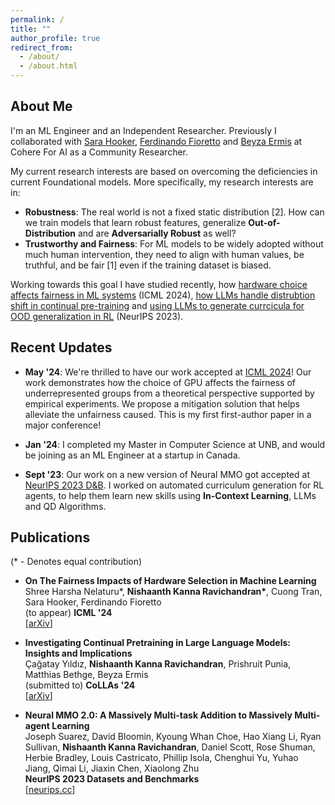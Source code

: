 ```yaml
---
permalink: /
title: ""
author_profile: true
redirect_from: 
  - /about/
  - /about.html
---
```


## About Me

I'm an ML Engineer and an Independent Researcher. Previously I collaborated with [Sara Hooker](https://scholar.google.com/citations?user=2xy6h3sAAAAJ&hl=en), [Ferdinando Fioretto](https://scholar.google.com/citations?user=ASf9Q04AAAAJ&hl=en) and [Beyza Ermis](https://scholar.google.com/citations?user=v2cMiCAAAAAJ&hl=en) at Cohere For AI as a Community Researcher. 

My current research interests are based on overcoming the deficiencies in current Foundational models. More specifically, my research interests are in:

- **Robustness**: The real world is not a fixed static distribution [2]. How can we train models that learn robust features, generalize **Out-of-Distribution** and are **Adversarially Robust** as well?
- **Trustworthy and Fairness**: For ML models to be widely adopted without much human intervention, they need to align with human values, be truthful, and be fair [1] even if the training dataset is biased.
<!-- - **Acquire New Knowledge/Skills on the Fly**: The hallmark of human intelligence is the ability to adapt to new scenarios by learning new skills and building upon previously acquired knowledge. Though current foundational models display this to an extent with the help of **In-Context Learning** [3], Chain-of-Thought Prompting, etc., there is a limitation to the complexity of the particular skill they can learn and they are limited by the context length. How can we design systems to learn complex skills in a few-shot setting and not be limited by context length? -->

Working towards this goal I have studied recently, how [hardware choice affects fairness in ML systems](https://arxiv.org/abs/2312.03886) (ICML 2024), [how LLMs handle distrubtion shift in continual pre-training](https://arxiv.org/abs/2402.17400) and [using LLMs to generate currcicula for OOD generalization in RL](https://proceedings.neurips.cc/paper_files/paper/2023/file/9ca22870ae0ba55ee50ce3e2d269e5de-Paper-Datasets_and_Benchmarks.pdf) (NeurIPS 2023).


## Recent Updates

- **May '24**: We're thrilled to have our work accepted at [ICML 2024](https://icml.cc/Conferences/2024/CallForPapers)! Our work demonstrates how the choice of GPU affects the fairness of underrepresented groups from a theoretical perspective supported by empirical experiments. We propose a mitigation solution that helps alleviate the unfairness caused. This is my first first-author paper in a major conference!

- **Jan '24**: I completed my Master in Computer Science at UNB, and would be joining as an ML Engineer at a startup in Canada.

- **Sept '23**: Our work on a new version of Neural MMO got accepted at [NeurIPS 2023 D&B](https://neurips.cc/virtual/2023/poster/73652). I worked on automated curriculum generation for RL agents, to help them learn new skills using **In-Context Learning**, LLMs and QD Algorithms. 

## Publications
(* - Denotes equal contribution)
- **On The Fairness Impacts of Hardware Selection in Machine Learning** \
    Shree Harsha Nelaturu\*, **Nishaanth Kanna Ravichandran\***, Cuong Tran, Sara Hooker, Ferdinando Fioretto \
    (to appear) **ICML '24** \
    [[arXiv](https://arxiv.org/abs/2312.03886)]

- **Investigating Continual Pretraining in Large Language Models: Insights and Implications** \
    Çağatay Yıldız, **Nishaanth Kanna Ravichandran**, Prishruit Punia, Matthias Bethge, Beyza Ermis \
    (submitted to) **CoLLAs '24** \
    [[arXiv](https://arxiv.org/abs/2402.17400)]  

- **Neural MMO 2.0: A Massively Multi-task Addition to Massively Multi-agent Learning** \
    Joseph Suarez, David Bloomin, Kyoung Whan Choe, Hao Xiang Li, Ryan Sullivan, **Nishaanth Kanna Ravichandran**, Daniel Scott, Rose Shuman, Herbie Bradley, Louis Castricato, Phillip Isola, Chenghui Yu, Yuhao Jiang, Qimai Li, Jiaxin Chen, Xiaolong Zhu \
    **NeurIPS 2023 Datasets and Benchmarks** \
    [[neurips.cc](https://proceedings.neurips.cc/paper_files/paper/2023/hash/9ca22870ae0ba55ee50ce3e2d269e5de-Abstract-Datasets_and_Benchmarks.html)]
